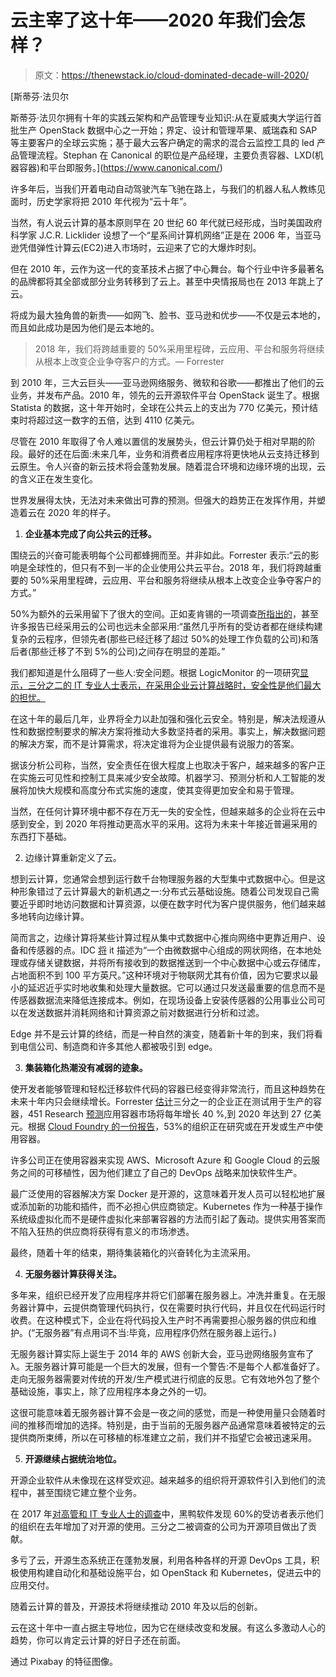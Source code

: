 # 云主宰了这十年——2020 年我们会怎样？

> 原文：<https://thenewstack.io/cloud-dominated-decade-will-2020/>

[](https://www.canonical.com/)

 [斯蒂芬·法贝尔

斯蒂芬·法贝尔拥有十年的实践云架构和产品管理专业知识:从在夏威夷大学运行首批生产 OpenStack 数据中心之一开始；界定、设计和管理苹果、威瑞森和 SAP 等主要客户的全球云实施；基于最大云客户确定的需求的混合云监控工具的 led 产品管理流程。Stephan 在 Canonical 的职位是产品经理，主要负责容器、LXD(机器容器)和平台即服务。](https://www.canonical.com/) [](https://www.canonical.com/)

许多年后，当我们开着电动自动驾驶汽车飞驰在路上，与我们的机器人私人教练见面时，历史学家将把 2010 年代视为“云十年”。

当然，有人说云计算的基本原则早在 20 世纪 60 年代就已经形成，当时美国政府科学家 J.C.R. Licklider 设想了一个“星系间计算机网络”正是在 2006 年，当亚马逊凭借弹性计算云(EC2)进入市场时，云迎来了它的大爆炸时刻。

但在 2010 年，云作为这一代的变革技术占据了中心舞台。每个行业中许多最著名的品牌都将其全部或部分业务转移到了云上。甚至中央情报局也在 2013 年跳上了云。

将成为最大独角兽的新贵——如网飞、脸书、亚马逊和优步——不仅是云本地的，而且如此成功是因为他们是云本地的。

> 2018 年，我们将跨越重要的 50%采用里程碑，云应用、平台和服务将继续从根本上改变企业争夺客户的方式。— Forrester

到 2010 年，三大云巨头——亚马逊网络服务、微软和谷歌——都推出了他们的云业务，并发布产品。2010 年，领先的云开源软件平台 OpenStack 诞生了。根据 Statista 的数据，这十年开始时，全球在公共云上的支出为 770 亿美元，预计结束时将超过这一数字的五倍，达到 4110 亿美元。

尽管在 2010 年取得了令人难以置信的发展势头，但云计算仍处于相对早期的阶段。最好的还在后面:未来几年，业务和消费者应用程序将更快地从云支持迁移到云原生。令人兴奋的新云技术将会蓬勃发展。随着混合环境和边缘环境的出现，云的含义正在发生变化。

世界发展得太快，无法对未来做出可靠的预测。但强大的趋势正在发挥作用，并塑造着云在 2020 年的样子。

1.  **企业基本完成了向公共云的迁移。**

围绕云的兴奋可能表明每个公司都蜂拥而至。并非如此。Forrester 表示:“云的影响是全球性的，但只有不到一半的企业使用公共云平台。2018 年，我们将跨越重要的 50%采用里程碑，云应用、平台和服务将继续从根本上改变企业争夺客户的方式。”

50%为额外的云采用留下了很大的空间。正如麦肯锡的一项调查[所指出的](https://www.mckinsey.com/business-functions/digital-mckinsey/our-insights/leaders-and-laggards-in-enterprise-cloud-infrastructure-adoption)，甚至许多报告已经采用云的公司也远未全部采用:“虽然几乎所有的受访者都在继续构建复杂的云程序，但领先者(那些已经迁移了超过 50%的处理工作负载的公司)和落后者(那些迁移了不到 5%的公司)之间存在明显的差距。”

我们都知道是什么阻碍了一些人:安全问题。根据 LogicMonitor 的一项研究[显示，三分之二的 IT 专业人士表示，在采用企业云计算战略时，安全性是他们最大的担忧。](https://www.logicmonitor.com/resource/the-future-of-the-cloud-a-cloud-influencers-survey/?utm_medium=pr&utm_source=businesswire&utm_campaign=cloudsurvey)

在这十年的最后几年，业界将全力以赴加强和强化云安全。特别是，解决法规遵从性和数据控制要求的解决方案将推动大多数坚持者的采用。事实上，解决数据问题的解决方案，而不是计算需求，将决定谁将为企业提供最有说服力的答案。

据该分析公司称，当然，安全责任在很大程度上也取决于客户，越来越多的客户正在实施云可见性和控制工具来减少安全故障。机器学习、预测分析和人工智能的发展将加快大规模和高度分布式实施的速度，使其变得更加安全和易于管理。

当然，在任何计算环境中都不存在万无一失的安全性，但越来越多的企业将在云中感到安全，到 2020 年将推动更高水平的采用。这将为未来十年接近普遍采用的东西打下基础。

2.  边缘计算重新定义了云。

想到云计算，您通常会想到运行数千台物理服务器的大型集中式数据中心。但是这种形象错过了云计算最大的新机遇之一:分布式云基础设施。随着公司发现自己需要近乎即时地访问数据和计算资源，以便在数字时代为客户提供服务，他们越来越多地转向边缘计算。

简而言之，边缘计算将某些计算过程从集中式数据中心推向网络中更靠近用户、设备和传感器的点。IDC [将](https://www.networkworld.com/article/3224893/internet-of-things/what-is-edge-computing-and-how-it-s-changing-the-network.html) it 描述为“一个由微数据中心组成的网状网络，在本地处理或存储关键数据，并将所有接收到的数据推送到一个中心数据中心或云存储库，占地面积不到 100 平方英尺。”这种环境对于物联网尤其有价值，因为它要求以最小的延迟近乎实时地收集和处理大量数据。它可以通过只发送最重要的信息而不是传感器数据流来降低连接成本。例如，在现场设备上安装传感器的公用事业公司可以在发送数据并消耗网络和计算资源之前对数据进行分析和过滤。

Edge 并不是云计算的终结，而是一种自然的演变，随着新十年的到来，我们将看到电信公司、制造商和许多其他人都被吸引到 edge。

3.  **集装箱化热潮没有减弱的迹象。**

使开发者能够管理和轻松迁移软件代码的容器已经变得非常流行，而且这种趋势在未来十年内只会继续增长。Forrester [估计](https://www.zdnet.com/article/what-is-docker-and-why-is-it-so-darn-popular/)三分之一的企业正在测试用于生产的容器，451 Research [预测](https://www.zdnet.com/article/what-is-docker-and-why-is-it-so-darn-popular/)应用容器市场将每年增长 40 %,到 2020 年达到 27 亿美元。根据 [Cloud Foundry 的一份报告](https://www.cloudfoundry.org/learn/2016-container-report/)，53%的组织正在研究或在开发或生产中使用容器。

许多公司正在使用容器来实现 AWS、Microsoft Azure 和 Google Cloud 的云服务之间的可移植性，因为他们建立了自己的 DevOps 战略来加快软件生产。

最广泛使用的容器解决方案 Docker 是开源的，这意味着开发人员可以轻松地扩展或添加新的功能和插件，而不必担心供应商锁定。Kubernetes 作为一种基于操作系统级虚拟化而不是硬件虚拟化来部署容器的方法而引起了轰动。提供实用答案而不陷入狂热的供应商将获得有意义的市场渗透。

最终，随着十年的结束，期待集装箱化的兴奋转化为主流采用。

4.  **无服务器计算获得关注。**

多年来，组织已经开发了应用程序并将它们部署在服务器上。冲洗并重复。在无服务器计算中，云提供商管理代码执行，仅在需要时执行代码，并且仅在代码运行时收费。在这种模式下，企业在将代码投入生产时不再需要担心服务器的供应和维护。(“无服务器”有点用词不当:毕竟，应用程序仍然在服务器上运行。)

无服务器计算实际上诞生于 2014 年的 AWS 创新大会，亚马逊网络服务宣布了λ。无服务器计算可能是一个巨大的发展，但有一个警告:不是每个人都准备好了。走向无服务器需要对传统的开发/生产模式进行彻底的反思。它有效地外包了整个基础设施，事实上，除了应用程序本身之外的一切。

这很可能意味着无服务器计算不会是一夜之间的感觉，而是一种使用量只会随着时间的推移而增加的选择。特别是，由于当前的无服务器产品通常意味着被特定的云提供商所束缚，所以在可移植的标准建立之前，我们并不指望它会被迅速采用。

5.  **开源继续占据统治地位。**

开源企业软件从未像现在这样受欢迎。越来越多的组织将开源软件引入到他们的流程中，甚至围绕它建立整个业务。

在 2017 年[对高管和 IT 专业人士的调查](https://www.blackducksoftware.com/download/open-source-360-2017-key-takeaways)中，黑鸭软件发现 60%的受访者表示他们的组织在去年增加了对开源的使用。三分之二被调查的公司为开源项目做出了贡献。

多亏了云，开源生态系统正在蓬勃发展，利用各种各样的开源 DevOps 工具，积极使用构建自动化和基础设施平台，如 OpenStack 和 Kubernetes，促进云中的应用交付。

随着云计算的普及，开源技术将继续推动 2010 年及以后的创新。

云在这十年中一直占据主导地位，因为它在继续改变和发展。有这么多激动人心的趋势，你可以肯定云计算的好日子还在前面。

通过 Pixabay 的特征图像。

<svg xmlns:xlink="http://www.w3.org/1999/xlink" viewBox="0 0 68 31" version="1.1"><title>Group</title> <desc>Created with Sketch.</desc></svg>